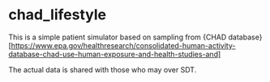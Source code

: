 # chad_lifestyle

This is a simple patient simulator based on sampling from {CHAD database}[https://www.epa.gov/healthresearch/consolidated-human-activity-database-chad-use-human-exposure-and-health-studies-and]

The actual data is shared with those who may over SDT. 

